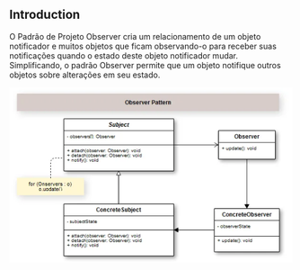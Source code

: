 ## Introduction

O Padrão de Projeto Observer cria um relacionamento de um objeto notificador e muitos objetos que ficam observando-o para receber suas notificações quando o estado deste objeto notificador mudar.  Simplificando, o padrão Observer permite que um objeto notifique outros objetos sobre alterações em seu estado.

![alt text](image.png)
